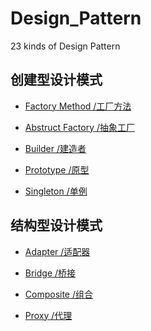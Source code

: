 # Design_Pattern
 23 kinds of Design Pattern

## 创建型设计模式

* [Factory Method /工厂方法](https://github.com/Conzxy/Design_Pattern/blob/main/src/Factory_Method.h)
* [Abstruct Factory /抽象工厂](https://github.com/Conzxy/Design_Pattern/blob/main/src/AbstructFactory.h)

* [Builder /建造者](https://github.com/Conzxy/Design_Pattern/blob/main/doc/Build.md)
* [Prototype /原型](https://github.com/Conzxy/Design_Pattern/blob/main/doc/Prototype.md)

* [Singleton /单例]()

## 结构型设计模式

* [Adapter /适配器](https://github.com/Conzxy/Design_Pattern/blob/main/doc/Adapter.md)

* [Bridge /桥接](https://github.com/Conzxy/Design_Pattern/blob/main/doc/Bridge.md)

* [Composite /组合](https://github.com/Conzxy/Design_Pattern/blob/main/doc/Composite.md)
* [Proxy /代理](https://github.com/Conzxy/Design_Pattern/blob/main/doc/Proxy.md)